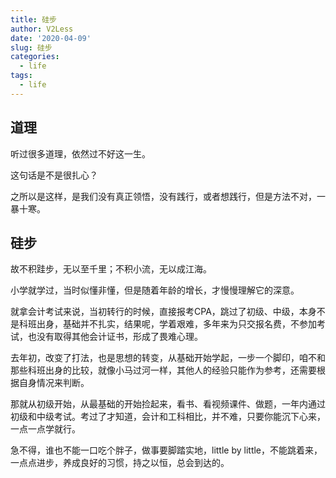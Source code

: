 ```yaml
---
title: 硅步
author: V2Less
date: '2020-04-09'
slug: 硅步
categories:
  - life
tags:
  - life
---
```


## 道理

听过很多道理，依然过不好这一生。

这句话是不是很扎心？

之所以是这样，是我们没有真正领悟，没有践行，或者想践行，但是方法不对，一暴十寒。

## 硅步

故不积跬步，无以至千里；不积小流，无以成江海。

小学就学过，当时似懂非懂，但是随着年龄的增长，才慢慢理解它的深意。

就拿会计考试来说，当初转行的时候，直接报考CPA，跳过了初级、中级，本身不是科班出身，基础并不扎实，结果呢，学着艰难，多年来为只交报名费，不参加考试，也没有取得其他会计证书，形成了畏难心理。

去年初，改变了打法，也是思想的转变，从基础开始学起，一步一个脚印，咱不和那些科班出身的比较，就像小马过河一样，其他人的经验只能作为参考，还需要根据自身情况来判断。

那就从初级开始，从最基础的开始捡起来，看书、看视频课件、做题，一年内通过初级和中级考试。考过了才知道，会计和工科相比，并不难，只要你能沉下心来，一点一点学就行。

急不得，谁也不能一口吃个胖子，做事要脚踏实地，little by little，不能跳着来，一点点进步，养成良好的习惯，持之以恒，总会到达的。
